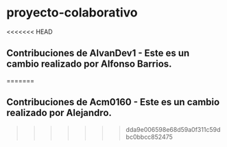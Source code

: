 # proyecto-colaborativo

<<<<<<< HEAD
## Contribuciones de AlvanDev1 - Este es un cambio realizado por Alfonso Barrios.
=======
## Contribuciones de Acm0160 - Este es un cambio realizado por Alejandro.
>>>>>>> dda9e006598e68d59a0f311c59dbc0bbcc852475
